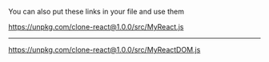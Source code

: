 You can also put these links in your file and use them

https://unpkg.com/clone-react@1.0.0/src/MyReact.js
***                 ***                 ***
https://unpkg.com/clone-react@1.0.0/src/MyReactDOM.js